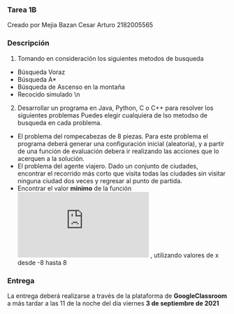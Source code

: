 
### Tarea 1B

Creado por Mejia Bazan Cesar Arturo 2182005565

### Descripción

1. Tomando en consideración los siguientes metodos de busqueda
- Búsqueda Voraz
- Búsqueda A*
- Búsqueda de Ascenso en la montaña
- Recocido simulado
\n

2. Desarrollar un programa en Java, Python, C o C++ para resolver los siguientes problemas
Puedes elegir cualquiera de lso metodso de busqueda en cada problema.

- El problema del rompecabezas de 8 piezas. Para este problema el programa deberá generar una configuración inicial (aleatoria),
y a partir de una función de evaluación debera ir realizando las acciones que lo acerquen a la solución.
- El problema del agente viajero. Dado un conjunto de ciudades, encontrar el recorrido más corto que visita todas las ciudades
sin visitar ninguna ciudad dos veces y regresar al punto de partida.
- Encontrar el valor **minimo** de la función ![equation](http://www.sciweavers.org/tex2img.php?eq=3x%255E2-4x%252B5%26bc%3DWhite%26fc%3DBlack%26im%3Djpg%26fs%3D12%26ff%3Darev%26edit%3D0)
, utilizando valores de x desde -8 hasta 8

### Entrega

La entrega deberá realizarse a través de la plataforma de **GoogleClassroom** a más tardar a las 11 de la noche del día viernes **3 de septiembre de 2021**


